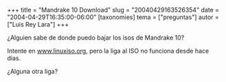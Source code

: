 +++
title = "Mandrake 10 Download"
slug = "20040429163526354"
date = "2004-04-29T16:35:00-06:00"
[taxonomies]
tema = ["preguntas"]
autor = ["Luis Rey Lara"]
+++

¿Alguien sabe de donde puedo bajar los isos de Mandrake 10?

Intente en www.linuxiso.org, pero la liga al ISO no funciona desde hace
dias.

¿Alguna otra liga?

